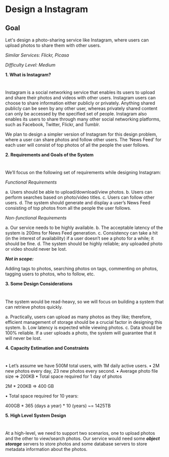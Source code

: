 # Design a Instagram

## <b> Goal </b>

Let's design a photo-sharing service like Instagram, where users can upload photos to share them with other users.

<em>Similar Services: Flickr, Picasa</em>

<em>Difficulty Level: Medium</em>

<b>1. What is Instagram?</b>

#

Instagram is a social networking service that enables its users to upload and share their photos and videos with other users. Instagram users can choose to share information either publicly or privately. Anything shared publicly can be seen by any other user, whereas privately shared content can only be accessed by the specified set of people. Instagram also enables its users to share through many other social networking platforms, such as Facebook, Twitter, Flickr, and Tumblr.

We plan to design a simpler version of Instagram for this design problem, where a user can share photos and follow other users. The ‘News Feed’ for each user will consist of top photos of all the people the user follows.

<b>2. Requirements and Goals of the System</b>

#

We’ll focus on the following set of requirements while designing Instagram:

<em>Functional Requirements</em>

a. Users should be able to upload/download/view photos.
b. Users can perform searches based on photo/video titles.
c. Users can follow other users.
d. The system should generate and display a user’s News Feed consisting of top photos from all the people the user follows.

<em>Non-functional Requirements</em>

a. Our service needs to be highly available.
b. The acceptable latency of the system is 200ms for News Feed generation.
c. Consistency can take a hit (in the interest of availability) if a user doesn’t see a photo for a while; it should be fine.
d. The system should be highly reliable; any uploaded photo or video should never be lost.

<b><em>Not in scope:</em></b>

Adding tags to photos, searching photos on tags, commenting on photos, tagging users to photos, who to follow, etc.

<b>3. Some Design Considerations</b>

#

The system would be read-heavy, so we will focus on building a system that can retrieve photos quickly.

a. Practically, users can upload as many photos as they like; therefore, efficient management of storage should be a crucial factor in designing this system.
b. Low latency is expected while viewing photos.
c. Data should be 100% reliable. If a user uploads a photo, the system will guarantee that it will never be lost.

<b>4. Capacity Estimation and Constraints</b>

#

• Let’s assume we have 500M total users, with 1M daily active users.
• 2M new photos every day, 23 new photos every second.
• Average photo file size => 200KB
• Total space required for 1 day of photos

2M \* 200KB => 400 GB

• Total space required for 10 years:

400GB \* 365 (days a year) \* 10 (years) ~= 1425TB

<b>5. High Level System Design</b>

#

At a high-level, we need to support two scenarios, one to upload photos and the other to view/search photos. Our service would need some <em><b>object storage</b></em> servers to store photos and some database servers to store metadata information about the photos.

